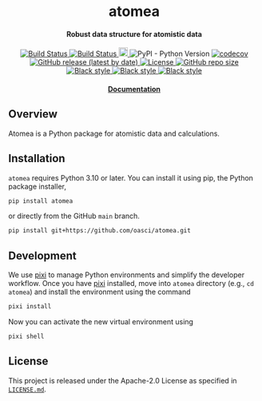 <h1 align="center">atomea</h1>
<h4 align="center">Robust data structure for atomistic data</h4>
<p align="center">
    <a href="https://github.com/oasci/atomea/actions/workflows/tests.yml">
        <img src="https://github.com/oasci/atomea/actions/workflows/tests.yml/badge.svg" alt="Build Status ">
    </a>
    <a href="https://github.com/oasci/atomea/actions/workflows/docs.yml">
        <img src="https://github.com/oasci/atomea/actions/workflows/docs.yml/badge.svg" alt="Build Status ">
    </a>
    <a href="https://badge.fury.io/py/atomea">
        <img src="https://badge.fury.io/py/atomea.svg" alt="PyPI version" height="18">
    </a>
    <img alt="PyPI - Python Version" src="https://img.shields.io/pypi/pyversions/atomea">
    <a href="https://codecov.io/gh/oasci/atomea">
        <img src="https://codecov.io/gh/oasci/atomea/branch/main/graph/badge.svg" alt="codecov">
    </a>
    <a href="https://github.com/oasci/atomea/releases">
        <img src="https://img.shields.io/github/v/release/oasci/atomea" alt="GitHub release (latest by date)">
    </a>
    <a href="https://github.com/oasci/atomea/blob/main/LICENSE" target="_blank">
        <img src="https://img.shields.io/github/license/oasci/atomea" alt="License">
    </a>
    <a href="https://github.com/oasci/atomea/" target="_blank">
        <img src="https://img.shields.io/github/repo-size/oasci/atomea" alt="GitHub repo size">
    </a>
    <a href="https://github.com/psf/black" target="_blank">
        <img src="https://img.shields.io/badge/code%20style-black-000000.svg" alt="Black style">
    </a>
    <a href="https://github.com/PyCQA/pylint" target="_blank">
        <img src="https://img.shields.io/badge/linting-pylint-yellowgreen" alt="Black style">
    </a>
    <a href="https://github.com/astral-sh/ruff" target="_blank">
        <img src="https://img.shields.io/endpoint?url=https://raw.githubusercontent.com/astral-sh/ruff/main/assets/badge/v2.json" alt="Black style">
    </a>
</p>
<h4 align="center"><a href="https://atomea.oasci.org">Documentation</a></h4>

## Overview

Atomea is a Python package for atomistic data and calculations.

## Installation

`atomea` requires Python 3.10 or later.
You can install it using pip, the Python package installer,

```bash
pip install atomea
```

or directly from the GitHub `main` branch.

```bash
pip install git+https://github.com/oasci/atomea.git
```

## Development

We use [pixi](https://pixi.sh/latest/) to manage Python environments and simplify the developer workflow.
Once you have [pixi](https://pixi.sh/latest/) installed, move into `atomea` directory (e.g., `cd atomea`) and install the  environment using the command

```bash
pixi install
```

Now you can activate the new virtual environment using

```sh
pixi shell
```

## License

This project is released under the Apache-2.0 License as specified in [`LICENSE.md`](https://gitlab.com/oasci/software/atomea/-/blob/main/LICENSE.md).

<!-- REFERENCES -->

[zarr]: https://zarr.dev/

